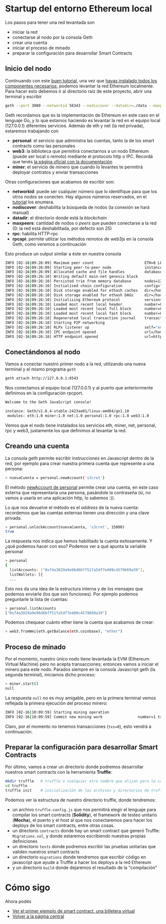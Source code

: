 
# Startup del entorno Ethereum local

Los pasos para tener una red levantada son

* iniciar la red
* conectarse al nodo por la consola Geth
* crear una cuenta
* iniciar el proceso de minado
* preparar la configuración para desarrollar Smart Contracts

## Inicio del nodo

Continuando con este [buen tutorial](https://hackernoon.com/set-up-a-private-ethereum-blockchain-and-deploy-your-first-solidity-smart-contract-on-the-caa8334c343d), una vez que [hayas instalado todos los componentes necesarios](./entorno.md), podemos levantar la red Ethereum localmente. Para hacer esto debemos ir al directorio raíz de este proyecto, abrir una terminal y escribir

```bash
geth --port 3000 --networkid 58343 --nodiscover --datadir=./data --maxpeers=0  --rpc --rpcport 8543 --rpcaddr 127.0.0.1 --rpccorsdomain "*" --rpcapi "eth,net,web3,personal,miner" --syncmode full --gcmode=archive
```

Geth recordamos que es la implementación de Ethereum en este caso en el lenguaje Go, y lo que estamos haciendo es levantar la red en el equipo local (127.0.0.1) diferentes servicios. Además de eth y net (la red privada), estaremos trabajando con

* **personal**: el servicio que administra las cuentas, tanto la de los smart contracts como las personales
* **web3**: la biblioteca que permitirá conectarnos a un nodo Ethereum (puede ser local o remoto) mediante el protocolo http o IPC. Recordá que tenés [la página oficial con la documentación](https://web3js.readthedocs.io/en/1.0/)
* **miner**: el servicio de minero que cuando lo levantes te permitirá deployar contratos y enviar transacciones

Otras configuraciones que acabamos de escribir son:

* **networkid**: puede ser cualquier número que lo identifique para que los otros nodos se conecten. Hay algunos números reservados, en el [tutorial](https://hackernoon.com/set-up-a-private-ethereum-blockchain-and-deploy-your-first-solidity-smart-contract-on-the-caa8334c343d) los enumera.
* **nodiscover**: deshabilita la búsqueda de nodos (la conexión se hará manual)
* **datadir**: el directorio donde está la _blockchain_
* **maxpeers**: cantidad de nodos o _peers_ que pueden conectarse a la red (0: la red está deshabilitada, por defecto son 25)
* **rpc**: habilita HTTP-rpc
* **rpcapi**: permite utilizar los métodos remotos de web3js en la consola Geth, como veremos a continuación

Esto produce un output similar a éste en nuestra consola

```bash
INFO [02-16|09:26:09] Maximum peer count                       ETH=0 LES=0 total=0
INFO [02-16|09:26:09] Starting peer-to-peer node               instance=Geth/v1.8.4-stable-2423ae01/linux-amd64/go1.10
INFO [02-16|09:26:09] Allocated cache and file handles         database=/home/fernando/workspace/blockchain-2019/intro-blockchain/data/geth/chaindata cache=768 handles=512
INFO [02-16|09:26:10] Writing default main-net genesis block
INFO [02-16|09:26:10] Persisted trie from memory database      nodes=12356 size=2.34mB time=35.681717ms gcnodes=0 gcsize=0.00B gctime=0s livenodes=1 livesize=0.00B
INFO [02-16|09:26:10] Initialised chain configuration          config="{ChainID: 1 Homestead: 1150000 DAO: 1920000 DAOSupport: true EIP150: 2463000 EIP155: 2675000 EIP158: 2675000 Byzantium: 4370000 Constantinople: <nil> Engine: ethash}"
INFO [02-16|09:26:10] Disk storage enabled for ethash caches   dir=/home/fernando/workspace/blockchain-2019/intro-blockchain/data/geth/ethash count=3
INFO [02-16|09:26:10] Disk storage enabled for ethash DAGs     dir=/home/fernando/.ethash                                                     count=2
INFO [02-16|09:26:10] Initialising Ethereum protocol           versions="[63 62]" network=58343
INFO [02-16|09:26:10] Loaded most recent local header          number=0 hash=d4e567…cb8fa3 td=17179869184
INFO [02-16|09:26:10] Loaded most recent local full block      number=0 hash=d4e567…cb8fa3 td=17179869184
INFO [02-16|09:26:10] Loaded most recent local fast block      number=0 hash=d4e567…cb8fa3 td=17179869184
INFO [02-16|09:26:10] Regenerated local transaction journal    transactions=0 accounts=0
INFO [02-16|09:26:10] Starting P2P networking
INFO [02-16|09:26:10] RLPx listener up                         self="enode://2a585e1ca4aad8d167446164a05eb1a318dff5f255a35fe215e167df5067d152e566088f90807279d9403697c66e2167104036b3ee49b882fb17f10763363644@[::]:3000?discport=0"
INFO [02-16|09:26:10] IPC endpoint opened                      url=/home/fernando/workspace/blockchain-2019/intro-blockchain/data/geth.ipc
INFO [02-16|09:26:10] HTTP endpoint opened                     url=http://127.0.0.1:8543                                                   cors=* vhosts=localhost
```

## Conectándonos al nodo

Vamos a conectar nuestro primer nodo a la red, utilizando una nueva terminal y el mismo programa `geth`

```bash
geth attach http://127.0.0.1:8543
```

Nos conectamos al equipo local (127.0.0.1) y al puerto que anteriormente definimos en la configuración rpcport.

```bash
Welcome to the Geth JavaScript console!

instance: Geth/v1.8.4-stable-2423ae01/linux-amd64/go1.10
 modules: eth:1.0 miner:1.0 net:1.0 personal:1.0 rpc:1.0 web3:1.0
```

Vemos que el nodo tiene instalados los servicios eth, miner, net, personal, rpc y web3, justamente los que definimos al levantar la red.

## Creando una cuenta

La consola geth permite escribir instrucciones en Javascript dentro de la red, por ejemplo para crear nuestra primera cuenta que represente a una persona:

```bash
> nuevaCuenta = personal.newAccount('s3cret')
```

El método [newAccount de personal](https://web3js.readthedocs.io/en/1.0/web3-eth-personal.html#newaccount) permite crear una cuenta, en este caso externa que representaría una persona, pasándole la contraseña (sí, no vamos a usarla en una aplicación http, lo sabemos :)).

Lo que nos devuelve el método es el _address_ de la nueva cuenta: recordemos que las cuentas externas tienen una dirección y una clave privada.

```bash
> personal.unlockAccount(nuevaCuenta, 's3cret', 15000)
true
```

La respuesta nos indica que hemos habilitado la cuenta exitosamente. Y ¿qué podemos hacer con eso? Podemos ver a qué apunta la variable personal

```bash
> personal
{
  listAccounts: ["0xf4a3829a9e96d6bff51fa5df7e409c4579669a39"],
  listWallets: [{
  ...
```

Esto nos da una idea de la estructura interna y de los mensajes que podemos enviarle (los que son funciones). Por ejemplo podemos preguntarle la lista de cuentas:

```bash
> personal.listAccounts
["0xf4a3829a9e96d6bff51fa5df7e409c4579669a39"]
```

Podemos chequear cuánto ether tiene la cuenta que acabamos de crear:

```bash
> web3.fromWei(eth.getBalance(eth.coinbase), "ether")
```

## Proceso de minado

Por el momento, nuestro único nodo tiene levantada la EVM (Ethereum Virtual Machine) pero no acepta transacciones; entonces vamos a iniciar el minero para este nodo. Parados siempre en la consola Javascript geth (la segunda terminal), iniciamos dicho proceso:

```bash
> miner.start()
null
```

La respuesta `null` no es muy amigable, pero en la primera terminal vemos reflejada la primera ejecución del proceso minero:

```bash
INFO [02-16|10:09:59] Starting mining operation
INFO [02-16|10:09:59] Commit new mining work                number=1 txs=0 uncles=0 elapsed=485.43µs
```

Claro, por el momento no tenemos transacciones (`txs=0`), esto vendrá a continuación.

## Preparar la configuración para desarrollar Smart Contracts

Por último, vamos a crear un directorio donde podremos desarrollar nuestros smart contracts con la herramienta **Truffle**:

```bash
mkdir truffle   # truffle o cualquier otro nombre que elijan para la carpeta
cd truffle
truffle init    # inicialización de los archivos y directorios de truffle
```

Podemos ver la estructura de nuestro directorio truffle, donde tendremos:

* un archivo `truffle-config.js` que nos permitirá elegir el lenguaje para compilar los smart contracts (**Solidity**), el framework de testeo unitario (**Mocha**), el puerto y el host al que nos conectaremos para hacer los deploys de los smart contracts, entre otras cosas.
* un directorio `contracts` donde hay un smart contract que generó Truffle: `Migrations.sol`, y donde estaremos escribiendo nuestras propias definiciones
* un directorio `tests` donde podremos escribir las pruebas unitarias que validen nuestros smart contracts
* un directorio `migrations` donde tendremos que escribir código en javascript que ayude a Truffle a hacer los deploys a la red Ethereum
* y un directorio `build` donde dejaremos el resultado de la "compilación"

# Cómo sigo

Ahora podés

* [Ver el primer ejemplo de smart contract, una billetera virtual](./wallet.md)
* [Volver a la página central](../README.md)
